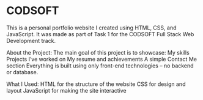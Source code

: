 # CODSOFT
This is a personal portfolio website I created using HTML, CSS, and JavaScript. It was made as part of Task 1 for the CODSOFT Full Stack Web Development track.

About the Project:
The main goal of this project is to showcase:
My skills
Projects I’ve worked on
My resume and achievements
A simple Contact Me section
Everything is built using only front-end technologies – no backend or database.

What I Used:
HTML for the structure of the website
CSS for design and layout
JavaScript for making the site interactive
